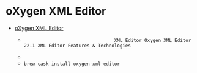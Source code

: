 # oXygen XML Editor
- [oXygen XML Editor](https://www.oxygenxml.com/xml_editor.html)
  -                                      XML Editor Oxygen XML Editor 22.1 XML Editor Features & Technologies
  - 
  - `brew cask install oxygen-xml-editor`
